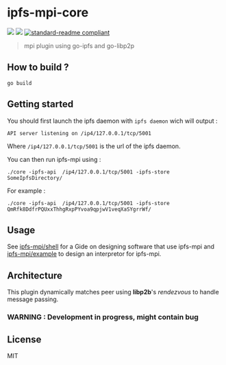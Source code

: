 # ipfs-mpi-core

[![](https://img.shields.io/badge/project-IPFS-blue.svg?style=flat-square)](https://ipfs.io/)
[![](https://img.shields.io/badge/freenode-%23ipfs-blue.svg?style=flat-square)](http://webchat.freenode.net/?channels=%23ipfs)
[![standard-readme compliant](https://img.shields.io/badge/standard--readme-OK-green.svg?style=flat-square)](https://github.com/RichardLitt/standard-readme)

> mpi plugin using go-ipfs and go-libp2p

## How to build ?

```
go build
```

## Getting started

You should first launch the ipfs daemon with `ipfs daemon` wich will output :

```
API server listening on /ip4/127.0.0.1/tcp/5001
```

Where `/ip4/127.0.0.1/tcp/5001` is the url of the ipfs daemon.

You can then run ipfs-mpi using :

```
./core -ipfs-api  /ip4/127.0.0.1/tcp/5001 -ipfs-store SomeIpfsDirectory/
```

For example :

```
./core -ipfs-api  /ip4/127.0.0.1/tcp/5001 -ipfs-store QmRfk8DdfrPQUxxThhgRxpPYvoa9qpjwV1veqXaSYgrrWf/
```

## Usage

See [ipfs-mpi/shell](../shell) for a Gide on designing software that use ipfs-mpi and [ipfs-mpi/example](../example) to design an interpretor for ipfs-mpi.

## Architecture

This plugin dynamically matches peer using __libp2b__'s _rendezvous_ to handle message passing.

### WARNING : Development in progress, might contain bug

## License

MIT
